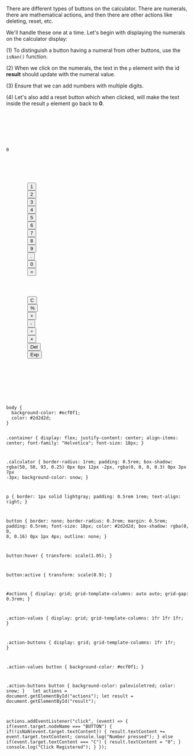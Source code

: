 There are different types of buttons
on the calculator. There are numerals, there
are mathematical actions, and then
there are other actions like deleting,
reset, etc.

We'll handle these one at a time. Let's begin
with displaying the numerals on
the calculator display:

(1) To distinguish a button having a numeral
from other buttons, use the `isNan()`
function.

(2) When we click on the numerals,
the text in the `p` element with the
id **result** should update with the
numeral value.

(3) Ensure that we can add numbers
with multiple digits.

(4) Let's also add a reset button which
when clicked, will make the text inside
the result `p` element go back to **0**.

<codeblock language="javascript" type="lesson">
<code>
<panel language="html">
<div class="container">
  <div class="calculator">
    <p id = "result">0</p>
    <section id="actions">
      <section class="action-values">
        <button class = "action-value numeral" id = "numeral-one">1</button>
        <button class = "action-value numeral" id = "numeral-two">2</button>
        <button class = "action-value numeral" id = "numeral-three">3</button>
        <button class = "action-value numeral" id = "numeral-four">4</button>
        <button class = "action-value numeral" id = "numeral-five">5</button>
        <button class = "action-value numeral" id = "numeral-six">6</button>
        <button class = "action-value numeral" id = "numeral-seven">7</button>
        <button class = "action-value numeral" id = "numeral-eight">8</button>
        <button class = "action-value numeral" id = "numeral-nine">9</button>
        <button class = "action-value" id = "decimal-point">.</button>
        <button class = "action-value numeral" id = "numeral-zero">0</button>
        <button class = "action-value" id = "action-equals">=</button>
      </section>
      <section class="action-buttons">
        <button class = "action-button" id = "clear-all">C</button>
        <button class = "action-button" id = "action-remainder">%</button>
        <button class = "action-button" id = "action-add">+</button>
        <button class = "action-button" id = "action-subtract">-</button>
        <button class = "action-button" id = "action-divide">÷</button>
        <button class = "action-button" id = "action-multiply">×</button>
        <button class = "action-button" id = "action-backspace">Del</button>
        <button class = "action-button" id = "action-exponent">Exp</button>
      </section>
    </section>
  </div>
</div>
</panel>
<panel language="css">
body {
  background-color: #ecf0f1;
  color: #2d2d2d;
}

.container {
  display: flex;
  justify-content: center;
  align-items: center;
  font-family: "Helvetica";
  font-size: 18px;
}

.calculator {
  border-radius: 1rem;
  padding: 0.5rem;
  box-shadow: rgba(50, 50, 93, 0.25) 0px 6px 12px -2px, rgba(0, 0, 0, 0.3) 0px 3px 7px -3px;
  background-color: snow;
}

p {
  border: 1px solid lightgray;
  padding: 0.5rem 1rem;
  text-align: right;
}

button {
  border: none;
  border-radius: 0.3rem;
  margin: 0.5rem;
  padding: 0.5rem;
  font-size: 18px;
  color: #2d2d2d;
  box-shadow: rgba(0, 0, 0, 0.16) 0px 1px 4px;
  outline: none;
}

button:hover {
  transform: scale(1.05);
}

button:active {
  transform: scale(0.9);
}

#actions {
  display: grid;
  grid-template-columns: auto auto;
  grid-gap: 0.3rem;
}

.action-values {
  display: grid;
  grid-template-columns: 1fr 1fr 1fr;
}

.action-buttons {
  display: grid;
  grid-template-columns: 1fr 1fr;
}

.action-values button {
  background-color: #ecf0f1;
}

.action-buttons button {
  background-color: palevioletred;
  color: snow;
}
</panel>
<panel language="javascript">
let actions = document.getElementById("actions");
let result = document.getElementById("result");

actions.addEventListener("click", (event) => {
  if(event.target.nodeName === "BUTTON") {
    if(!isNaN(event.target.textContent)) {
      result.textContent += event.target.textContent;
      console.log("Number pressed");
    } else if(event.target.textContent === "C") {
      result.textContent = "0";
    }
    console.log("Click Registered");
  }
});
</panel>
</code>
</codeblock>
